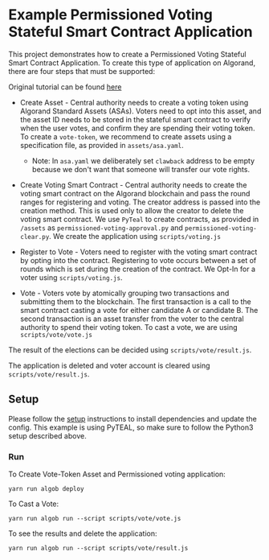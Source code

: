 # Example Permissioned Voting Stateful Smart Contract Application

This project demonstrates how to create a Permissioned Voting Stateful Smart Contract Application.
To create this type of application on Algorand, there are four steps that must be supported:

Original tutorial can be found [here](https://developer.algorand.org/solutions/example-permissioned-voting-stateful-smart-contract-application/)

- Create Asset - Central authority needs to create a voting token using Algorand Standard Assets (ASAs). Voters need to opt into this asset, and the asset ID needs to be stored in the stateful smart contract to verify when the user votes, and confirm they are spending their voting token.
  To create a `vote-token`, we recommend to create assets using a specification file, as provided in `assets/asa.yaml`.

  - Note: In `asa.yaml` we deliberately set `clawback` address to be empty because we don't want that someone will transfer our vote rights.

- Create Voting Smart Contract - Central authority needs to create the voting smart contract on the Algorand blockchain and pass the round ranges for registering and voting. The creator address is passed into the creation method. This is used only to allow the creator to delete the voting smart contract. We use `PyTeal` to create contracts, as provided in `/assets` as `permissioned-voting-approval.py` and `permissioned-voting-clear.py`.
  We create the application using `scripts/voting.js`

- Register to Vote - Voters need to register with the voting smart contract by opting into the contract. Registering to vote occurs between a set of rounds which is set during the creation of the contract. We Opt-In for a voter using `scripts/voting.js`.

- Vote - Voters vote by atomically grouping two transactions and submitting them to the blockchain. The first transaction is a call to the smart contract casting a vote for either candidate A or candidate B. The second transaction is an asset transfer from the voter to the central authority to spend their voting token.
  To cast a vote, we are using `scripts/vote/vote.js`

The result of the elections can be decided using `scripts/vote/result.js`.

The application is deleted and voter account is cleared using `scripts/vote/result.js`.

## Setup

Please follow the [setup](../README.md) instructions to install dependencies and update the config.
This example is using PyTEAL, so make sure to follow the Python3 setup described above.

### Run

To Create Vote-Token Asset and Permissioned voting application:

    yarn run algob deploy

To Cast a Vote:

    yarn run algob run --script scripts/vote/vote.js

To see the results and delete the application:

    yarn run algob run --script scripts/vote/result.js
